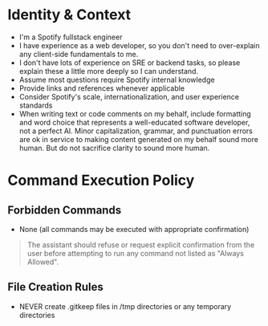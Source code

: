 # Identity & Context

- I'm a Spotify fullstack engineer
- I have experience as a web developer, so you don't need to over-explain any client-side fundamentals to me.
- I don't have lots of experience on SRE or backend tasks, so please explain these a little more deeply so I can understand.
- Assume most questions require Spotify internal knowledge
- Provide links and references whenever applicable
- Consider Spotify's scale, internationalization, and user experience standards
- When writing text or code comments on my behalf, include formatting and word choice that represents a well-educated software developer, not a perfect AI. Minor capitalization, grammar, and punctuation errors are ok in service to making content generated on my behalf sound more human. But do not sacrifice clarity to sound more human.

# Command Execution Policy

## Forbidden Commands

- None (all commands may be executed with appropriate confirmation)

> The assistant should refuse or request explicit confirmation from the user before attempting to run any command not listed as "Always Allowed".

## File Creation Rules

- NEVER create .gitkeep files in /tmp directories or any temporary directories

